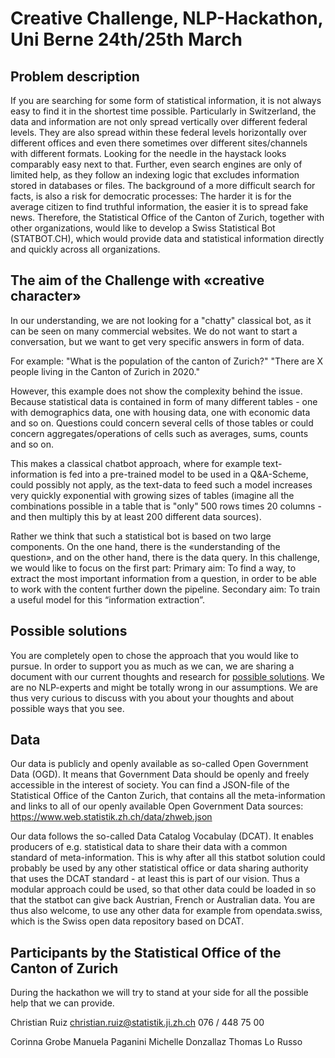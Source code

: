 # Creative Challenge, NLP-Hackathon, Uni Berne 24th/25th March

## Problem description
If you are searching for some form of statistical information, it is not always easy to find it in the shortest time possible. Particularly in Switzerland, the data and information are not only spread vertically over different federal levels. They are also spread within these federal levels horizontally over different offices and even there sometimes over different sites/channels with different formats. Looking for the needle in the haystack looks comparably easy next to that. 
Further, even search engines are only of limited help, as they follow an indexing logic that excludes information stored in databases or files.
The background of a more difficult search for facts, is also a risk for democratic processes: The harder it is for the average citizen to find truthful information, the easier it is to spread fake news. 
Therefore, the Statistical Office of the Canton of Zurich, together with other organizations, would like to develop a Swiss Statistical Bot (STATBOT.CH), which would provide data and statistical information directly and quickly across all organizations. 

## The aim of the Challenge with «creative character»
In our understanding, we are not looking for a "chatty" classical bot, as it can be seen on many commercial websites. We do not want to start a conversation, but we want to get very specific answers in form of data.

For example: "What is the population of the canton of Zurich?"
"There are X people living in the Canton of Zurich in 2020."  

However, this example does not show the complexity behind the issue. Because statistical data is contained in form of many different tables - one with demographics data, one with housing data, one with economic data and so on. Questions could concern several cells of those tables or could concern aggregates/operations of cells such as averages, sums, counts and so on. 

This makes a classical chatbot approach, where for example text-information is fed into a pre-trained model to be used in a Q&A-Scheme, could possibly not apply, as the text-data to feed such a model increases very quickly exponential with growing sizes of tables (imagine all the combinations possible in a table that is "only" 500 rows times 20 columns - and then multiply this by at least 200 different data sources).

Rather we think that such a statistical bot is based on two large components. On the one hand, there is the «understanding of the question», and on the other hand, there is the data query. In this challenge, we would like to focus on the first part: 
Primary aim: To find a way, to extract the most important information from a question, in order to be able to work with the content further down the pipeline. 
Secondary aim: To train a useful model for this “information extraction”. 

## Possible solutions
You are completely open to chose the approach that you would like to pursue. In order to support you as much as we can, we are sharing a document with our current thoughts and research for [possible solutions](02_possible_solutions.md). We are no NLP-experts and might be totally wrong in our assumptions. We are thus very curious to discuss with you about your thoughts and about possible ways that you see.

## Data
Our data is publicly and openly available as so-called Open Government Data (OGD). It means that Government Data should be openly and freely accessible in the interest of society. You can find a JSON-file of the Statistical Office of the Canton Zurich, that contains all the meta-information and links to all of our openly available Open Government Data sources: https://www.web.statistik.zh.ch/data/zhweb.json

Our data follows the so-called Data Catalog Vocabulay (DCAT). It enables producers of e.g. statistical data to share their data with a common standard of meta-information. This is why after all this statbot solution could probably be used by any other statistical office or data sharing authority that uses the DCAT standard - at least this is part of our vision. Thus a modular approach could be used, so that other data could be loaded in so that the statbot can give back Austrian, French or Australian data. You are thus also welcome, to use any other data for example from opendata.swiss, which is the Swiss open data repository based on DCAT.

## Participants by the Statistical Office of the Canton of Zurich
During the hackathon we will try to stand at your side for all the possible help that we can provide. 

Christian Ruiz
christian.ruiz@statistik.ji.zh.ch
076 / 448 75 00

Corinna Grobe
Manuela Paganini
Michelle Donzallaz
Thomas Lo Russo


